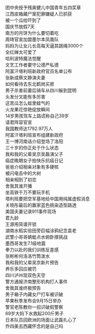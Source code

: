 团中央授予残奥健儿中国青年五四奖章  
江西皮箱藏尸案犯罪嫌疑人已抓获  
被一个瓜给吓到了  
国庆节放假7天  
南方的月饼为什么要切着吃  
周琦官宣加盟墨尔本凤凰队  
妈妈为让女儿长高每天逼其跳绳3000个  
全红婵太可爱了  
哈利波特魔法觉醒  
文艺工作者要守公德严私德  
阿富汗塔利班新政府官员名单公布  
张新成蔡文静演夫妻  
如何看待去东北鹤岗买房  
男子杀害前妻后骑车从四川躲到昆明  
头发分叉能有多厉害  
这苦瓜怎么蛙里蛙气的  
火龙果花惊艳绽放瞬间  
14岁男孩驾车上路谎称自己39岁  
请君阵容官宣  
我国教师达1792.97万人  
阿富汗塔利班宣布组建新政府  
王一博河南话介绍登场了洛阳  
三十岁的你正处于什么状态  
我和我的父辈吴京吴磊演父子  
癌症晚期女子拍快乐抗癌日记  
爸爸介绍相亲对象有多硬核  
被闪电击中的大树  
相亲相到了初恋  
舍我其谁开播  
坐高铁千万不要玩手机  
塔利班要把空军基地给中国用纯属虚假消息  
关晓彤最后的赢家蓝色挑染造型路透  
美国夫妻记录911事件现场  
君九龄  
王源用简谱开锁  
湖南水稻实验田旁巨幅涂鸦纪念袁老  
武警小哥哥蜻蜓点水俯卧撑挑战  
墨西哥发生7.1级地震  
拳力以赴的我们训练反差感  
张彬彬何洛洛竹筒泼水  
我和我的父辈吴京新片预告  
养乐多回应被罚  
四川泸州现双色天空  
警方通报济南整形机构打人事件  
舍我其谁终极预告  
男子箱子内藏女尸打车被识破  
苹果秋季发布会9月15日举办  
警官老陈教你一招识破假警察  
69岁大妈下水救起200斤男子  
日本队员回欧洲的场面让武磊扎心了  
乔四美去西藏怀念的是自己吗  
